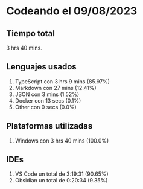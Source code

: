 # Codeando el 09/08/2023

## Tiempo total
3 hrs 40 mins.

## Lenguajes usados
1. TypeScript con 3 hrs 9 mins (85.97%)
1. Markdown con 27 mins (12.41%)
1. JSON con 3 mins (1.52%)
1. Docker con 13 secs (0.1%)
1. Other con 0 secs (0.0%)

## Plataformas utilizadas
1. Windows con 3 hrs 40 mins (100.0%)

## IDEs
1. VS Code un total de 3:19:31 (90.65%)
1. Obsidian un total de 0:20:34 (9.35%)
